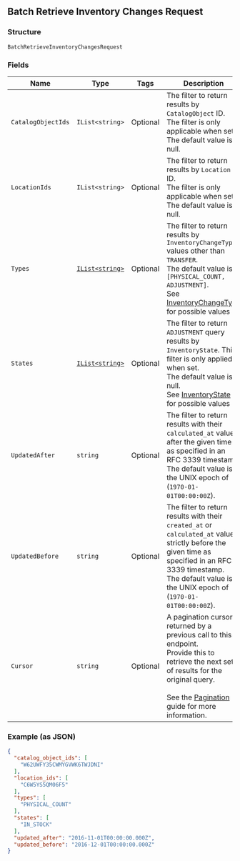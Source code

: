 ## Batch Retrieve Inventory Changes Request

### Structure

`BatchRetrieveInventoryChangesRequest`

### Fields

| Name | Type | Tags | Description |
|  --- | --- | --- | --- |
| `CatalogObjectIds` | `IList<string>` | Optional | The filter to return results by `CatalogObject` ID.<br>The filter is only applicable when set. The default value is null. |
| `LocationIds` | `IList<string>` | Optional | The filter to return results by `Location` ID. <br>The filter is only applicable when set. The default value is null. |
| `Types` | [`IList<string>`](/doc/models/inventory-change-type.md) | Optional | The filter to return results by `InventoryChangeType` values other than `TRANSFER`.<br>The default value is `[PHYSICAL_COUNT, ADJUSTMENT]`.<br>See [InventoryChangeType](#type-inventorychangetype) for possible values |
| `States` | [`IList<string>`](/doc/models/inventory-state.md) | Optional | The filter to return `ADJUSTMENT` query results by<br>`InventoryState`. This filter is only applied when set.<br>The default value is null.<br>See [InventoryState](#type-inventorystate) for possible values |
| `UpdatedAfter` | `string` | Optional | The filter to return results with their `calculated_at` value  <br>after the given time as specified in an RFC 3339 timestamp. <br>The default value is the UNIX epoch of (`1970-01-01T00:00:00Z`). |
| `UpdatedBefore` | `string` | Optional | The filter to return results with their `created_at` or `calculated_at` value  <br>strictly before the given time as specified in an RFC 3339 timestamp. <br>The default value is the UNIX epoch of (`1970-01-01T00:00:00Z`). |
| `Cursor` | `string` | Optional | A pagination cursor returned by a previous call to this endpoint.<br>Provide this to retrieve the next set of results for the original query.<br><br>See the [Pagination](https://developer.squareup.com/docs/working-with-apis/pagination) guide for more information. |

### Example (as JSON)

```json
{
  "catalog_object_ids": [
    "W62UWFY35CWMYGVWK6TWJDNI"
  ],
  "location_ids": [
    "C6W5YS5QM06F5"
  ],
  "types": [
    "PHYSICAL_COUNT"
  ],
  "states": [
    "IN_STOCK"
  ],
  "updated_after": "2016-11-01T00:00:00.000Z",
  "updated_before": "2016-12-01T00:00:00.000Z"
}
```

